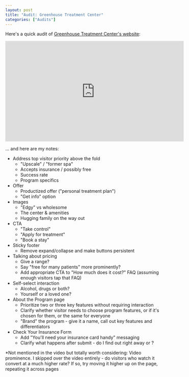 ```yaml
---
layout: post
title: "Audit: Greenhouse Treatment Center"
categories: ["Audits"]
---
```


Here's a quick audit of [Greenhouse Treatment Center's website](https://greenhousetreatment.com/):

<iframe width="560" height="315" src="https://www.youtube.com/embed/o7_F0gH5XeY" title="YouTube video player" frameborder="0" allow="accelerometer; autoplay; clipboard-write; encrypted-media; gyroscope; picture-in-picture" allowfullscreen></iframe>

... and here are my notes:

- Address top visitor priority above the fold
  - "Upscale" / "former spa"
  - Accepts insurance / possibly free
  - Success rate
  - Program specifics
- Offer
  - Productized offer ("personal treatment plan")
  - "Get info" option
- Images
  - "Edgy" vs wholesome
  - The center & amenities
  - Hugging family on the way out
- CTA
  - "Take control"
  - "Apply for treatment"
  - "Book a stay"
- Sticky footer
  - Remove expand/collapse and make buttons persistent
- Talking about pricing
  - Give a range?
  - Say "free for many patients" more prominently?
  - Add appropriate CTA to "How much does it cost?" FAQ (assuming enough visitors tap that FAQ)
- Self-select interaction
  - Alcohol, drugs or both?
  - Yourself or a loved one?
- About the Program page
  - Prioritize two or three key features without requiring interaction
  - Clarify whether visitor needs to choose program features, or if it's chosen for them, or the same for everyone
  - "Brand" the program - give it a name, call out key features and differentiators
- Check Your Insurance Form
  - Add "You'll need your insurance card handy" messaging
  - Clarify what happens after submit - do I find out right away or ?

*Not mentioned in the video but totally worth considering: Video prominence. I skipped over the video entirely - do visitors who watch it convert at a much higher rate? If so, try moving it higher up on the page, repeating it across pages
